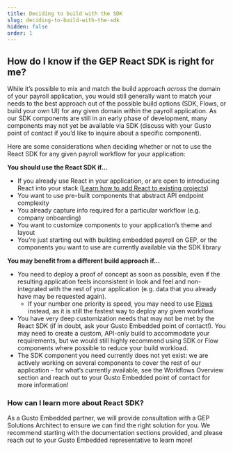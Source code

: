 ```yaml
---
title: Deciding to build with the SDK
slug: deciding-to-build-with-the-sdk
hidden: false
order: 1
---
```


## How do I know if the GEP React SDK is right for me?

While it’s possible to mix and match the build approach _across_ the domain of your payroll application, you would still generally want to match your needs to the best approach out of the possible build options (SDK, Flows, or build your own UI) for any given domain within the payroll application. As our SDK components are still in an early phase of development, many components may not yet be available via SDK (discuss with your Gusto point of contact if you’d like to inquire about a specific component).

Here are some considerations when deciding whether or not to use the React SDK for any given payroll workflow for your application:

**You should use the React SDK if…**

- If you already use React in your application, or are open to introducing React into your stack ([Learn how to add React to existing projects](<[https://react.dev/](https://react.dev/learn/add-react-to-an-existing-project)>))
- You want to use pre-built components that abstract API endpoint complexity
- You already capture info required for a particular workflow (e.g. company onboarding)
- You want to customize components to your application’s theme and layout
- You’re just starting out with building embedded payroll on GEP, or the components you want to use are currently available via the SDK library

**You may benefit from a different build approach if…**

- You need to deploy a proof of concept as soon as possible, even if the resulting application feels inconsistent in look and feel and non-integrated with the rest of your application (e.g. data that you already have may be requested again).
  - If your number one priority is speed, you may need to use [Flows](https://docs.gusto.com/embedded-payroll/docs/flows-intro) instead, as it is still the fastest way to deploy any given workflow.
- You have very deep customization needs that may not be met by the React SDK (if in doubt, ask your Gusto Embedded point of contact!). You may need to create a custom, API-only build to accommodate your requirements, but we would still highly recommend using SDK or Flow components where possible to reduce your build workload.
- The SDK component you need currently does not yet exist: we are actively working on several components to cover the rest of our application - for what’s currently available, see the Workflows Overview section and reach out to your Gusto Embedded point of contact for more information!

### How can I learn more about React SDK?

As a Gusto Embedded partner, we will provide consultation with a GEP Solutions Architect to ensure we can find the right solution for you. We recommend starting with the documentation sections provided, and please reach out to your Gusto Embedded representative to learn more!

